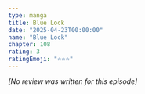 ```yaml
---
type: manga
title: Blue Lock
date: "2025-04-23T00:00:00"
name: "Blue Lock"
chapter: 108
rating: 3
ratingEmoji: "⭐️⭐️⭐️"
---
```


_[No review was written for this episode]_